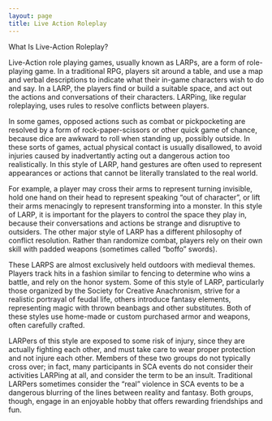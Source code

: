 ```yaml
---
layout: page
title: Live Action Roleplay
---
```


What Is Live-Action Roleplay?

Live-Action role playing games, usually known as LARPs, are a form of role-playing game. In a traditional RPG, players sit around a table, and use a map and verbal descriptions to indicate what their in-game characters wish to do and say. In a LARP, the players find or build a suitable space, and act out the actions and conversations of their characters. LARPing, like regular roleplaying, uses rules to resolve conflicts between players.

In some games, opposed actions such as combat or pickpocketing are resolved by a form of rock-paper-scissors or other quick game of chance, because dice are awkward to roll when standing up, possibly outside. In these sorts of games, actual physical contact is usually disallowed, to avoid injuries caused by inadvertantly acting out a dangerous action too realistically. In this style of LARP, hand gestures are often used to represent appearances or actions that cannot be literally translated to the real world.

For example, a player may cross their arms to represent turning invisible, hold one hand on their head to represent speaking “out of character”, or lift their arms menacingly to represent transforming into a monster. In this style of LARP, it is important for the players to control the space they play in, because their conversations and actions be strange and disruptive to outsiders. The other major style of LARP has a different philosophy of conflict resolution. Rather than randomize combat, players rely on their own skill with padded weapons (sometimes called “boffo” swords).

These LARPS are almost exclusively held outdoors with medieval themes. Players track hits in a fashion similar to fencing to determine who wins a battle, and rely on the honor system. Some of this style of LARP, particularly those organized by the Society for Creative Anachronism, strive for a realistic portrayal of feudal life, others introduce fantasy elements, representing magic with thrown beanbags and other substitutes. Both of these styles use home-made or custom purchased armor and weapons, often carefully crafted.

LARPers of this style are exposed to some risk of injury, since they are actually fighting each other, and must take care to wear proper protection and not injure each other. Members of these two groups do not typically cross over; in fact, many participants in SCA events do not consider their activities LARPing at all, and consider the term to be an insult. Traditional LARPers sometimes consider the “real” violence in SCA events to be a dangerous blurring of the lines between reality and fantasy. Both groups, though, engage in an enjoyable hobby that offers rewarding friendships and fun.
